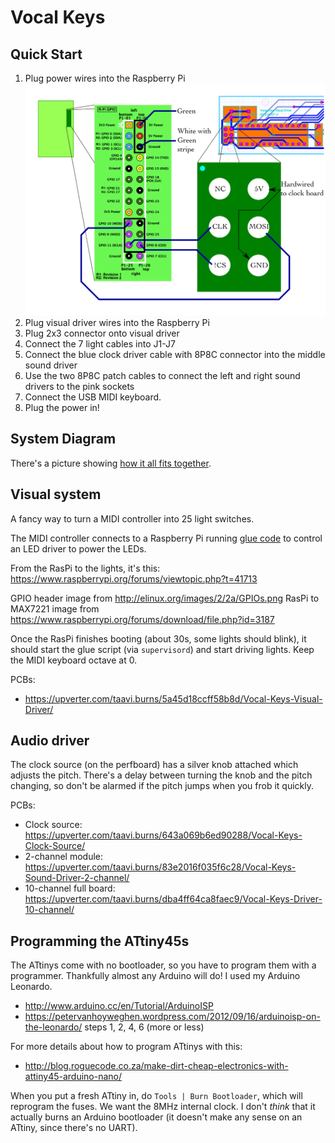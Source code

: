 Vocal Keys
==========

Quick Start
-----------

1. Plug power wires into the Raspberry Pi ![wiring diagram](RasPiWiring.png)
1. Plug visual driver wires into the Raspberry Pi
1. Plug 2x3 connector onto visual driver
1. Connect the 7 light cables into J1-J7
1. Connect the blue clock driver cable with 8P8C connector into the middle sound driver
1. Use the two 8P8C patch cables to connect the left and right sound drivers to the pink sockets
1. Connect the USB MIDI keyboard.
1. Plug the power in!


System Diagram
--------------

There's a picture showing [how it all fits together](SystemDiagram.svg).


Visual system
-------------

A fancy way to turn a MIDI controller into 25 light switches.

The MIDI controller connects to a Raspberry Pi running [glue
code](lighting/glue.py) to control an LED driver to power the LEDs.

From the RasPi to the lights, it's this: https://www.raspberrypi.org/forums/viewtopic.php?t=41713

GPIO header image from http://elinux.org/images/2/2a/GPIOs.png
RasPi to MAX7221 image from https://www.raspberrypi.org/forums/download/file.php?id=3187

Once the RasPi finishes booting (about 30s, some lights should blink), it
should start the glue script (via `supervisord`) and start driving lights.
Keep the MIDI keyboard octave at 0.


PCBs:

* https://upverter.com/taavi.burns/5a45d18ccff58b8d/Vocal-Keys-Visual-Driver/


Audio driver
------------

The clock source (on the perfboard) has a silver knob attached which adjusts
the pitch. There's a delay between turning the knob and the pitch changing, so
don't be alarmed if the pitch jumps when you frob it quickly.

PCBs:

* Clock source: https://upverter.com/taavi.burns/643a069b6ed90288/Vocal-Keys-Clock-Source/
* 2-channel module: https://upverter.com/taavi.burns/83e2016f035f6c28/Vocal-Keys-Sound-Driver-2-channel/
* 10-channel full board: https://upverter.com/taavi.burns/dba4ff64ca8faec9/Vocal-Keys-Driver-10-channel/


Programming the ATtiny45s
-------------------------

The ATtinys come with no bootloader, so you have to program them with a
programmer. Thankfully almost any Arduino will do! I used my Arduino Leonardo.

* http://www.arduino.cc/en/Tutorial/ArduinoISP
* https://petervanhoyweghen.wordpress.com/2012/09/16/arduinoisp-on-the-leonardo/ steps 1, 2, 4, 6 (more or less)

For more details about how to program ATtinys with this:

* http://blog.roguecode.co.za/make-dirt-cheap-electronics-with-attiny45-arduino-nano/

When you put a fresh ATtiny in, do `Tools | Burn Bootloader`, which will
reprogram the fuses. We want the 8MHz internal clock. I don't _think_ that it
actually burns an Arduino bootloader (it doesn't make any sense on an ATtiny,
since there's no UART).
